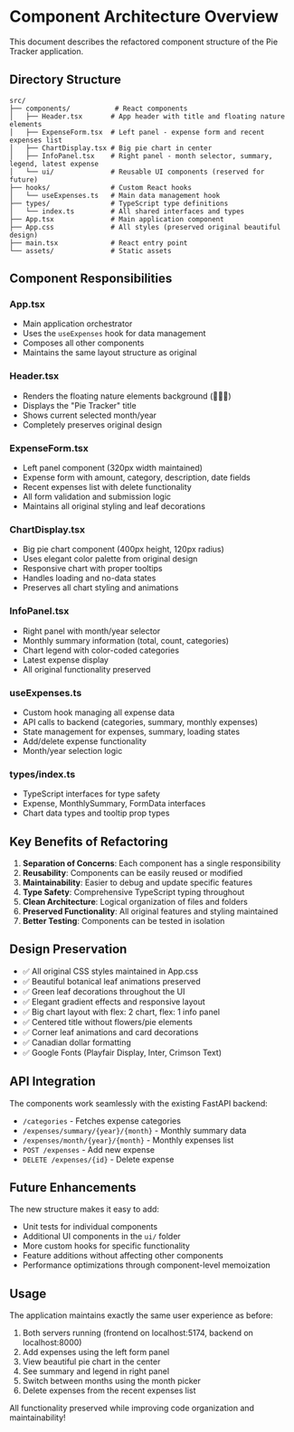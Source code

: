 # Component Architecture Overview

This document describes the refactored component structure of the Pie Tracker application.

## Directory Structure

```
src/
├── components/           # React components
│   ├── Header.tsx       # App header with title and floating nature elements
│   ├── ExpenseForm.tsx  # Left panel - expense form and recent expenses list
│   ├── ChartDisplay.tsx # Big pie chart in center
│   ├── InfoPanel.tsx    # Right panel - month selector, summary, legend, latest expense
│   └── ui/              # Reusable UI components (reserved for future)
├── hooks/               # Custom React hooks
│   └── useExpenses.ts   # Main data management hook
├── types/               # TypeScript type definitions
│   └── index.ts         # All shared interfaces and types
├── App.tsx              # Main application component
├── App.css              # All styles (preserved original beautiful design)
├── main.tsx             # React entry point
└── assets/              # Static assets
```

## Component Responsibilities

### App.tsx

- Main application orchestrator
- Uses the `useExpenses` hook for data management
- Composes all other components
- Maintains the same layout structure as original

### Header.tsx

- Renders the floating nature elements background (🌸🍃🌿)
- Displays the "Pie Tracker" title
- Shows current selected month/year
- Completely preserves original design

### ExpenseForm.tsx

- Left panel component (320px width maintained)
- Expense form with amount, category, description, date fields
- Recent expenses list with delete functionality
- All form validation and submission logic
- Maintains all original styling and leaf decorations

### ChartDisplay.tsx

- Big pie chart component (400px height, 120px radius)
- Uses elegant color palette from original design
- Responsive chart with proper tooltips
- Handles loading and no-data states
- Preserves all chart styling and animations

### InfoPanel.tsx

- Right panel with month/year selector
- Monthly summary information (total, count, categories)
- Chart legend with color-coded categories
- Latest expense display
- All original functionality preserved

### useExpenses.ts

- Custom hook managing all expense data
- API calls to backend (categories, summary, monthly expenses)
- State management for expenses, summary, loading states
- Add/delete expense functionality
- Month/year selection logic

### types/index.ts

- TypeScript interfaces for type safety
- Expense, MonthlySummary, FormData interfaces
- Chart data types and tooltip prop types

## Key Benefits of Refactoring

1. **Separation of Concerns**: Each component has a single responsibility
2. **Reusability**: Components can be easily reused or modified
3. **Maintainability**: Easier to debug and update specific features
4. **Type Safety**: Comprehensive TypeScript typing throughout
5. **Clean Architecture**: Logical organization of files and folders
6. **Preserved Functionality**: All original features and styling maintained
7. **Better Testing**: Components can be tested in isolation

## Design Preservation

- ✅ All original CSS styles maintained in App.css
- ✅ Beautiful botanical leaf animations preserved
- ✅ Green leaf decorations throughout the UI
- ✅ Elegant gradient effects and responsive layout
- ✅ Big chart layout with flex: 2 chart, flex: 1 info panel
- ✅ Centered title without flowers/pie elements
- ✅ Corner leaf animations and card decorations
- ✅ Canadian dollar formatting
- ✅ Google Fonts (Playfair Display, Inter, Crimson Text)

## API Integration

The components work seamlessly with the existing FastAPI backend:

- `/categories` - Fetches expense categories
- `/expenses/summary/{year}/{month}` - Monthly summary data
- `/expenses/month/{year}/{month}` - Monthly expenses list
- `POST /expenses` - Add new expense
- `DELETE /expenses/{id}` - Delete expense

## Future Enhancements

The new structure makes it easy to add:

- Unit tests for individual components
- Additional UI components in the `ui/` folder
- More custom hooks for specific functionality
- Feature additions without affecting other components
- Performance optimizations through component-level memoization

## Usage

The application maintains exactly the same user experience as before:

1. Both servers running (frontend on localhost:5174, backend on localhost:8000)
2. Add expenses using the left form panel
3. View beautiful pie chart in the center
4. See summary and legend in right panel
5. Switch between months using the month picker
6. Delete expenses from the recent expenses list

All functionality preserved while improving code organization and maintainability!
